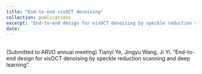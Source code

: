 ```yaml
---
title: "End-to-end visOCT denoising"
collection: publications
excerpt: "End-to-end design for visOCT denoising by speckle reduction scanning and deep learning"
date: 
---
```

<br/>
(Submitted to ARVO annual meeting) Tianyi Ye, Jingyu Wang, Ji Yi. “End-to-end design for visOCT denoising by speckle reduction scanning and deep learning”.
<br/>

